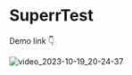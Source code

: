 # SuperrTest
Demo link 👇

![video_2023-10-19_20-24-37](https://github.com/coder-sandeep/SuperrTest/assets/54542247/20317b19-ac3f-4bc3-b179-294ba4991241)
